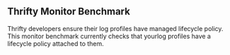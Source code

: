 ## Thrifty Monitor Benchmark

Thrifty developers ensure their log profiles have managed lifecycle policy. This monitor benchmark currently checks that yourlog profiles have a lifecycle policy attached to them.
